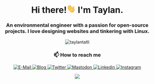<h1 align="center">Hi there!<img src="https://raw.githubusercontent.com/TaylanTatli/TaylanTatli/master/assets/wave.gif" width="30px"> I'm Taylan.</h1>
<h3 align="center">An environmental engineer with a passion for open-source projects. I love designing websites and tinkering with Linux.</h3>  

<p align="center"> <img src="https://komarev.com/ghpvc/?username=taylantatli&style=flat-square&color=444444&label=Views" alt="taylantatli" /> </p>

<h3 align="center">📫 How to reach me</h3>


<p align="center">
  <a href="mailto:taylan@tatli.me">
    <img src="https://img.shields.io/badge/Mail-D14836?style=for-the-badge&logo=Mail.Ru&colorA=302D41&colorB=f7be95" alt="E-Mail" />
  </a>
  <a href="https://tatli.me">
    <img src="https://img.shields.io/badge/Blog-blue?style=for-the-badge&logo=Micro.blog&colorA=302D41&colorB=ABE9B3" alt="Blog" />
  </a>
  <a href="https://twitter.com/tatlitaylan" target="blank">
    <img src="https://img.shields.io/twitter/follow/tatlitaylan?label=Twitter&logo=twitter&style=for-the-badge&colorA=302D41&colorB=96CDFB" alt="Twitter" />
  </a>
  <a href="https://fosstodon.org/@taylantatli" target="blank">
    <img src="https://img.shields.io/mastodon/follow/320219?domain=https%3A%2F%2Ffosstodon.org&label=Mastodon&logo=mastodon&style=for-the-badge&colorA=302D41&colorB=2b90d9" alt="Mastodon" />
  </a>
  <a href="https://www.linkedin.com/in/taylantatli/" target="blank">
    <img src="https://img.shields.io/badge/LinkedIn-0077B5?style=for-the-badge&logo=linkedin&colorA=302D41&colorB=89DCEB" alt="Linkedin" />
  </a>
  <a href="https://instagram.com/tatlitaylan" target="blank">
    <img src="https://img.shields.io/badge/Instagram-E4405F?style=for-the-badge&logo=instagram&colorA=302D41&colorB=F28FAD" alt="Instagram" />
  </a>
</p>

<p align="center">
  <picture>
    <source
      srcset="https://github-readme-stats.vercel.app/api?username=TaylanTatli&show_icons=true&count_private=true&include_all_commits=true&hide_title=true&card_width=500&theme=dark&card_width=500&bg_color=22272e&border_color=444c56"
      media="(prefers-color-scheme: dark)"
    />
    <source
      srcset="https://github-readme-stats.vercel.app/api?username=TaylanTatli&show_icons=true&count_private=true&include_all_commits=true&hide_title=true&card_width=500&bg_color=ffffff&border_color=dee4e9"
      media="(prefers-color-scheme: light), (prefers-color-scheme: no-preference)"
    />
    <img src="https://github-readme-stats.vercel.app/api?username=TaylanTatli&show_icons=true&count_private=true&include_all_commits=true&hide_title=true&card_width=500" />
  </picture>
</p>
